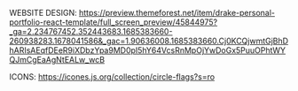 WEBSITE DESIGN: https://preview.themeforest.net/item/drake-personal-portfolio-react-template/full_screen_preview/45844975?_ga=2.234767452.352443683.1685383660-260938283.1678041586&_gac=1.90636008.1685383660.Cj0KCQjwmtGjBhDhARIsAEqfDEeR9iXDbzYpa9MD0pI5hY64VcsRnMpOjYwDoGx5PuuOPhtWYQJmCgEaAgNtEALw_wcB


ICONS: https://icones.js.org/collection/circle-flags?s=ro